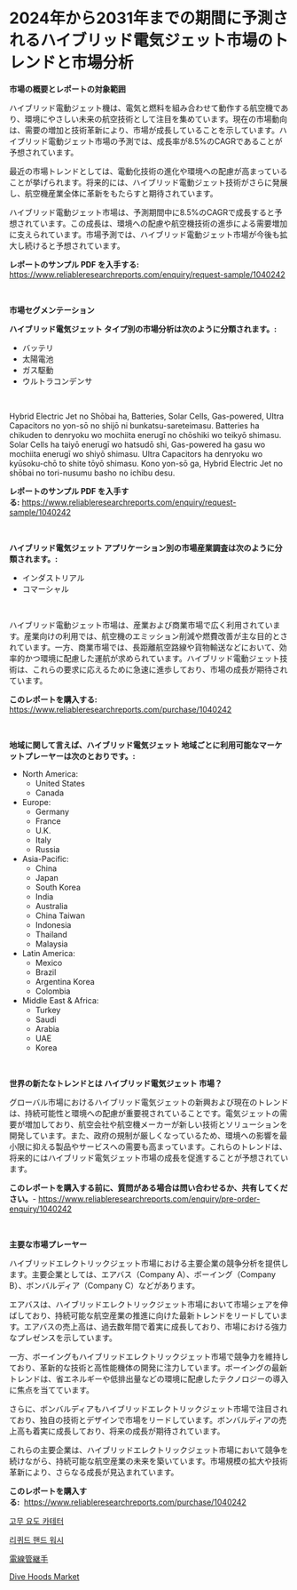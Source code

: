 <p><h1>2024年から2031年までの期間に予測されるハイブリッド電気ジェット市場のトレンドと市場分析</h1></p><p><strong>市場の概要とレポートの対象範囲</strong></p>
<p><p>ハイブリッド電動ジェット機は、電気と燃料を組み合わせて動作する航空機であり、環境にやさしい未来の航空技術として注目を集めています。現在の市場動向は、需要の増加と技術革新により、市場が成長していることを示しています。ハイブリッド電動ジェット市場の予測では、成長率が8.5%のCAGRであることが予想されています。</p><p>最近の市場トレンドとしては、電動化技術の進化や環境への配慮が高まっていることが挙げられます。将来的には、ハイブリッド電動ジェット技術がさらに発展し、航空機産業全体に革新をもたらすと期待されています。</p><p>ハイブリッド電動ジェット市場は、予測期間中に8.5%のCAGRで成長すると予想されています。この成長は、環境への配慮や航空機技術の進歩による需要増加に支えられています。市場予測では、ハイブリッド電動ジェット市場が今後も拡大し続けると予想されています。</p></p>
<p><strong>レポートのサンプル PDF を入手する:</strong> <a href="https://www.reliableresearchreports.com/enquiry/request-sample/1040242">https://www.reliableresearchreports.com/enquiry/request-sample/1040242</a></p>
<p>&nbsp;</p>
<p><strong>市場セグメンテーション</strong></p>
<p><strong>ハイブリッド電気ジェット タイプ別の市場分析は次のように分類されます。:</strong></p>
<p><ul><li>バッテリ</li><li>太陽電池</li><li>ガス駆動</li><li>ウルトラコンデンサ</li></ul></p>
<p>&nbsp;</p>
<p><p>Hybrid Electric Jet no Shōbai ha, Batteries, Solar Cells, Gas-powered, Ultra Capacitors no yon-sō no shijō ni bunkatsu-sareteimasu. Batteries ha chikuden to denryoku wo mochiita enerugī no chōshiki wo teikyō shimasu. Solar Cells ha taiyō enerugī wo hatsudō shi, Gas-powered ha gasu wo mochiita enerugī wo shiyō shimasu. Ultra Capacitors ha denryoku wo kyūsoku-chō to shite tōyō shimasu. Kono yon-sō ga, Hybrid Electric Jet no shōbai no tori-nusumu basho no ichibu desu.</p></p>
<p><strong>レポートのサンプル PDF を入手する:</strong>&nbsp;<a href="https://www.reliableresearchreports.com/enquiry/request-sample/1040242">https://www.reliableresearchreports.com/enquiry/request-sample/1040242</a></p>
<p>&nbsp;</p>
<p><strong> ハイブリッド電気ジェット アプリケーション別の市場産業調査は次のように分類されます。:</strong></p>
<p><ul><li>インダストリアル</li><li>コマーシャル</li></ul></p>
<p>&nbsp;</p>
<p><p>ハイブリッド電動ジェット市場は、産業および商業市場で広く利用されています。産業向けの利用では、航空機のエミッション削減や燃費改善が主な目的とされています。一方、商業市場では、長距離航空路線や貨物輸送などにおいて、効率的かつ環境に配慮した運航が求められています。ハイブリッド電動ジェット技術は、これらの要求に応えるために急速に進歩しており、市場の成長が期待されています。</p></p>
<p><strong>このレポートを購入する:</strong>&nbsp; <a href="https://www.reliableresearchreports.com/purchase/1040242">https://www.reliableresearchreports.com/purchase/1040242</a></p>
<p>&nbsp;</p>
<p><strong>地域に関して言えば、ハイブリッド電気ジェット 地域ごとに利用可能なマーケットプレーヤーは次のとおりです。:</strong></p>
<p><ul>
    <li>
        North America:
        <ul>
            <li>United States</li>
            <li>Canada</li>
        </ul>
    </li>
    <li>
        Europe:
        <ul>
            <li>Germany</li>
            <li>France</li>
            <li>U.K.</li>
            <li>Italy</li>
            <li>Russia</li>
        </ul>
    </li>
    <li>
        Asia-Pacific:
        <ul>
            <li>China</li>
            <li>Japan</li>
            <li>South Korea</li>
            <li>India</li>
            <li>Australia</li>
            <li>China Taiwan</li>
            <li>Indonesia</li>
            <li>Thailand</li>
            <li>Malaysia</li>
        </ul>
    </li>
    <li>
        Latin America:
        <ul>
            <li>Mexico</li>
            <li>Brazil</li>
            <li>Argentina Korea</li>
            <li>Colombia</li>
        </ul>
    </li>
    <li>
        Middle East & Africa:
        <ul>
            <li>Turkey</li>
            <li>Saudi</li>
            <li>Arabia</li>
            <li>UAE</li>
            <li>Korea</li>
        </ul>
    </li>
    </ul></p>
<p>&nbsp;</p>
<p><strong>世界の新たなトレンドとは ハイブリッド電気ジェット 市場？</strong></p>
<p><p>グローバル市場におけるハイブリッド電気ジェットの新興および現在のトレンドは、持続可能性と環境への配慮が重要視されていることです。電気ジェットの需要が増加しており、航空会社や航空機メーカーが新しい技術とソリューションを開発しています。また、政府の規制が厳しくなっているため、環境への影響を最小限に抑える製品やサービスへの需要も高まっています。これらのトレンドは、将来的にはハイブリッド電気ジェット市場の成長を促進することが予想されています。</p></p>
<p><strong>このレポートを購入する前に、質問がある場合は問い合わせるか、共有してください。</strong>- <a href="https://www.reliableresearchreports.com/enquiry/pre-order-enquiry/1040242">https://www.reliableresearchreports.com/enquiry/pre-order-enquiry/1040242</a></p>
<p>&nbsp;</p>
<p><strong>主要な市場プレーヤー</strong></p>
<p><p>ハイブリッドエレクトリックジェット市場における主要企業の競争分析を提供します。主要企業としては、エアバス（Company A）、ボーイング（Company B）、ボンバルディア（Company C）などがあります。</p><p>エアバスは、ハイブリッドエレクトリックジェット市場において市場シェアを伸ばしており、持続可能な航空産業の推進に向けた最新トレンドをリードしています。エアバスの売上高は、過去数年間で着実に成長しており、市場における強力なプレゼンスを示しています。</p><p>一方、ボーイングもハイブリッドエレクトリックジェット市場で競争力を維持しており、革新的な技術と高性能機体の開発に注力しています。ボーイングの最新トレンドは、省エネルギーや低排出量などの環境に配慮したテクノロジーの導入に焦点を当てています。</p><p>さらに、ボンバルディアもハイブリッドエレクトリックジェット市場で注目されており、独自の技術とデザインで市場をリードしています。ボンバルディアの売上高も着実に成長しており、将来の成長が期待されています。</p><p>これらの主要企業は、ハイブリッドエレクトリックジェット市場において競争を続けながら、持続可能な航空産業の未来を築いています。市場規模の拡大や技術革新により、さらなる成長が見込まれています。</p></p>
<p><strong>このレポートを購入する:</strong>&nbsp;&nbsp;<a href="https://www.reliableresearchreports.com/purchase/1040242">https://www.reliableresearchreports.com/purchase/1040242</a></p>
<p><p><a href="https://medium.com/@dayanarunolfsdottir/%EA%B3%A0%EB%AC%B4-%EC%9A%94%EA%B4%80-%EC%BA%90%EC%86%90-%EC%8B%9C%EC%9E%A5%EC%9D%80-%EC%8B%9C%EC%9E%A5-%EC%A0%90%EC%9C%A0%EC%9C%A8-%EC%8B%9C%EC%9E%A5-%EB%8F%99%ED%96%A5-%EB%B0%8F-%EC%8B%9C%EC%9E%A5-%EC%84%B1%EC%9E%A5%EC%97%90-%EB%8C%80%ED%95%9C-%EC%A0%95%EB%B3%B4%EB%A5%BC-%EC%A0%9C%EA%B3%B5%ED%95%A9%EB%8B%88%EB%8B%A4-26e0a1bbe5c2">고무 요도 카테터</a></p><p><a href="https://medium.com/@axintepreda1/%EC%95%A1%EC%B2%B4-%ED%95%B8%EB%93%9C-%EC%9B%8C%EC%8B%9C-%EC%8B%9C%EC%9E%A5-%EB%B6%84%EC%84%9D-%EA%B8%80%EB%A1%9C%EB%B2%8C-%EC%82%B0%EC%97%85-%EC%A0%84%EB%A7%9D-%EB%B0%8F-%EC%98%88%EC%B8%A1-2024%EB%85%84%EB%B6%80%ED%84%B0-2031%EB%85%84%EA%B9%8C%EC%A7%80-ff30bbd525f6">리퀴드 핸드 워시</a></p><p><a href="https://medium.com/@harmonybogan1944/%E3%82%B3%E3%83%B3%E3%82%B8%E3%83%83%E3%83%88%E3%83%95%E3%82%A3%E3%83%83%E3%83%86%E3%82%A3%E3%83%B3%E3%82%B0%E5%B8%82%E5%A0%B4%E8%AA%BF%E6%9F%BB%E3%83%AC%E3%83%9D%E3%83%BC%E3%83%88-%E3%81%9D%E3%81%AE%E6%AD%B4%E5%8F%B2%E3%81%A8%E4%BA%88%E6%B8%AC2024%E5%B9%B4%E3%81%8B%E3%82%892031%E5%B9%B4-25b0c661e6b9">電線管継手</a></p><p><a href="https://github.com/Glendatilghmankmgz0rbhwpy/Market-Research-Report-List-1/blob/main/dive-hoods-market.md">Dive Hoods Market</a></p></p>